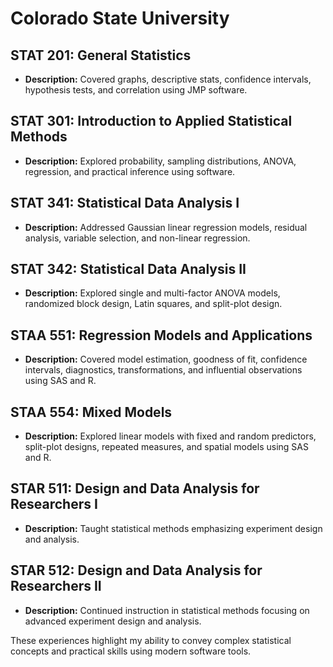 # Colorado State University

## STAT 201: General Statistics
- **Description:** Covered graphs, descriptive stats, confidence intervals, hypothesis tests, and correlation using JMP software.

## STAT 301: Introduction to Applied Statistical Methods
- **Description:** Explored probability, sampling distributions, ANOVA, regression, and practical inference using software.

## STAT 341: Statistical Data Analysis I
- **Description:** Addressed Gaussian linear regression models, residual analysis, variable selection, and non-linear regression.

## STAT 342: Statistical Data Analysis II
- **Description:** Explored single and multi-factor ANOVA models, randomized block design, Latin squares, and split-plot design.

## STAA 551: Regression Models and Applications
- **Description:** Covered model estimation, goodness of fit, confidence intervals, diagnostics, transformations, and influential observations using SAS and R.

## STAA 554: Mixed Models
- **Description:** Explored linear models with fixed and random predictors, split-plot designs, repeated measures, and spatial models using SAS and R.

## STAR 511: Design and Data Analysis for Researchers I
- **Description:** Taught statistical methods emphasizing experiment design and analysis.

## STAR 512: Design and Data Analysis for Researchers II
- **Description:** Continued instruction in statistical methods focusing on advanced experiment design and analysis.

These experiences highlight my ability to convey complex statistical concepts and practical skills using modern software tools.
